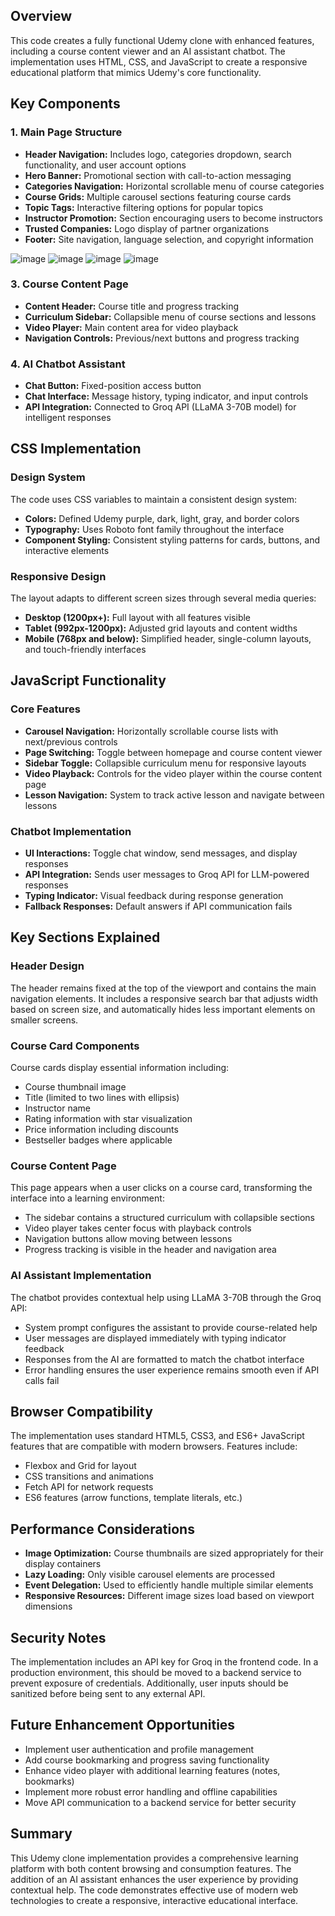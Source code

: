 <h2>Overview</h2>
<p>This code creates a fully functional Udemy clone with enhanced features, including a course content viewer and an AI assistant chatbot. The implementation uses HTML, CSS, and JavaScript to create a responsive educational platform that mimics Udemy's core functionality.</p>

<h2>Key Components</h2>
<h3>1. Main Page Structure</h3>
<ul>
    <li><strong>Header Navigation:</strong> Includes logo, categories dropdown, search functionality, and user account options</li>
    <li><strong>Hero Banner:</strong> Promotional section with call-to-action messaging</li>
    <li><strong>Categories Navigation:</strong> Horizontal scrollable menu of course categories</li>
    <li><strong>Course Grids:</strong> Multiple carousel sections featuring course cards</li>
    <li><strong>Topic Tags:</strong> Interactive filtering options for popular topics</li>
    <li><strong>Instructor Promotion:</strong> Section encouraging users to become instructors</li>
    <li><strong>Trusted Companies:</strong> Logo display of partner organizations</li>
    <li><strong>Footer:</strong> Site navigation, language selection, and copyright information</li>
</ul>

![image](https://github.com/user-attachments/assets/00b0b934-611a-4de8-9cf5-445c4cc8c89c)
![image](https://github.com/user-attachments/assets/26ba4487-7f8a-46a5-b6a8-9db47b63be20)
![image](https://github.com/user-attachments/assets/ee193e07-b7bf-42c7-8f38-bd4a791c83e1)
![image](https://github.com/user-attachments/assets/54fd47eb-553c-4db1-8af3-eec12060a568)

<h3>3. Course Content Page</h3>
<ul>
    <li><strong>Content Header:</strong> Course title and progress tracking</li>
    <li><strong>Curriculum Sidebar:</strong> Collapsible menu of course sections and lessons</li>
    <li><strong>Video Player:</strong> Main content area for video playback</li>
    <li><strong>Navigation Controls:</strong> Previous/next buttons and progress tracking</li>
</ul>

<h3>4. AI Chatbot Assistant</h3>
<ul>
    <li><strong>Chat Button:</strong> Fixed-position access button</li>
    <li><strong>Chat Interface:</strong> Message history, typing indicator, and input controls</li>
    <li><strong>API Integration:</strong> Connected to Groq API (LLaMA 3-70B model) for intelligent responses</li>
</ul>

<h2>CSS Implementation</h2>

<h3>Design System</h3>
<p>The code uses CSS variables to maintain a consistent design system:</p>
<ul>
    <li><strong>Colors:</strong> Defined Udemy purple, dark, light, gray, and border colors</li>
    <li><strong>Typography:</strong> Uses Roboto font family throughout the interface</li>
    <li><strong>Component Styling:</strong> Consistent styling patterns for cards, buttons, and interactive elements</li>
</ul>

<h3>Responsive Design</h3>
<p>The layout adapts to different screen sizes through several media queries:</p>
<ul>
    <li><strong>Desktop (1200px+):</strong> Full layout with all features visible</li>
    <li><strong>Tablet (992px-1200px):</strong> Adjusted grid layouts and content widths</li>
    <li><strong>Mobile (768px and below):</strong> Simplified header, single-column layouts, and touch-friendly interfaces</li>
</ul>

<h2>JavaScript Functionality</h2>

<h3>Core Features</h3>
<ul>
    <li><strong>Carousel Navigation:</strong> Horizontally scrollable course lists with next/previous controls</li>
    <li><strong>Page Switching:</strong> Toggle between homepage and course content viewer</li>
    <li><strong>Sidebar Toggle:</strong> Collapsible curriculum menu for responsive layouts</li>
    <li><strong>Video Playback:</strong> Controls for the video player within the course content page</li>
    <li><strong>Lesson Navigation:</strong> System to track active lesson and navigate between lessons</li>
</ul>

<h3>Chatbot Implementation</h3>
<ul>
    <li><strong>UI Interactions:</strong> Toggle chat window, send messages, and display responses</li>
    <li><strong>API Integration:</strong> Sends user messages to Groq API for LLM-powered responses</li>
    <li><strong>Typing Indicator:</strong> Visual feedback during response generation</li>
    <li><strong>Fallback Responses:</strong> Default answers if API communication fails</li>
</ul>

<h2>Key Sections Explained</h2>

<h3>Header Design</h3>
<p>The header remains fixed at the top of the viewport and contains the main navigation elements. It includes a responsive search bar that adjusts width based on screen size, and automatically hides less important elements on smaller screens.</p>

<h3>Course Card Components</h3>
<p>Course cards display essential information including:</p>
<ul>
    <li>Course thumbnail image</li>
    <li>Title (limited to two lines with ellipsis)</li>
    <li>Instructor name</li>
    <li>Rating information with star visualization</li>
    <li>Price information including discounts</li>
    <li>Bestseller badges where applicable</li>
</ul>

<h3>Course Content Page</h3>
<p>This page appears when a user clicks on a course card, transforming the interface into a learning environment:</p>
<ul>
    <li>The sidebar contains a structured curriculum with collapsible sections</li>
    <li>Video player takes center focus with playback controls</li>
    <li>Navigation buttons allow moving between lessons</li>
    <li>Progress tracking is visible in the header and navigation area</li>
</ul>

<h3>AI Assistant Implementation</h3>
<p>The chatbot provides contextual help using LLaMA 3-70B through the Groq API:</p>
<ul>
    <li>System prompt configures the assistant to provide course-related help</li>
    <li>User messages are displayed immediately with typing indicator feedback</li>
    <li>Responses from the AI are formatted to match the chatbot interface</li>
    <li>Error handling ensures the user experience remains smooth even if API calls fail</li>
</ul>

<h2>Browser Compatibility</h2>
<p>The implementation uses standard HTML5, CSS3, and ES6+ JavaScript features that are compatible with modern browsers. Features include:</p>
<ul>
    <li>Flexbox and Grid for layout</li>
    <li>CSS transitions and animations</li>
    <li>Fetch API for network requests</li>
    <li>ES6 features (arrow functions, template literals, etc.)</li>
</ul>

<h2>Performance Considerations</h2>
<ul>
    <li><strong>Image Optimization:</strong> Course thumbnails are sized appropriately for their display containers</li>
    <li><strong>Lazy Loading:</strong> Only visible carousel elements are processed</li>
    <li><strong>Event Delegation:</strong> Used to efficiently handle multiple similar elements</li>
    <li><strong>Responsive Resources:</strong> Different image sizes load based on viewport dimensions</li>
</ul>

<h2>Security Notes</h2>
<p>The implementation includes an API key for Groq in the frontend code. In a production environment, this should be moved to a backend service to prevent exposure of credentials. Additionally, user inputs should be sanitized before being sent to any external API.</p>

<h2>Future Enhancement Opportunities</h2>
<ul>
    <li>Implement user authentication and profile management</li>
    <li>Add course bookmarking and progress saving functionality</li>
    <li>Enhance video player with additional learning features (notes, bookmarks)</li>
    <li>Implement more robust error handling and offline capabilities</li>
    <li>Move API communication to a backend service for better security</li>
</ul>

<h2>Summary</h2>
<p>This Udemy clone implementation provides a comprehensive learning platform with both content browsing and consumption features. The addition of an AI assistant enhances the user experience by providing contextual help. The code demonstrates effective use of modern web technologies to create a responsive, interactive educational interface.</p>
